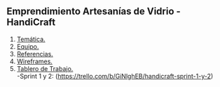 ## Emprendimiento Artesanías de Vidrio - HandiCraft

1. [Temática.](https://github.com/fcgrandoli/DH-HandiCraft/blob/main/Documentos/Tem%C3%A1tica.md)&nbsp;
2. [Equipo.](https://github.com/fcgrandoli/DH-HandiCraft/blob/main/Documentos/Equipo.md)&nbsp;
3. [Referencias.](https://github.com/fcgrandoli/DH-HandiCraft/blob/main/Documentos/Referencias.md)&nbsp;
4. [Wireframes.](https://www.figma.com/file/ViI9vj9TC50W1D5ijqmKCB/%2FSitio?node-id=47%3A118)&nbsp;
5. [Tablero de Trabajo.](https://trello.com/proyectointegradorhandicraft)<br />
    -Sprint 1 y 2: (https://trello.com/b/GiNlghEB/handicraft-sprint-1-y-2)<br />

